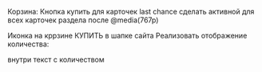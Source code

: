 Корзина:
Кнопка купить для карточек last chance
    сделать активной для всех карточек раздела после @media(767p)

Иконка на кррзине КУПИТЬ в шапке сайта
Реализовать отображение количества:
<div style='width=40px height=40px corner-radius=50%'> 
внутри текст с количеством
